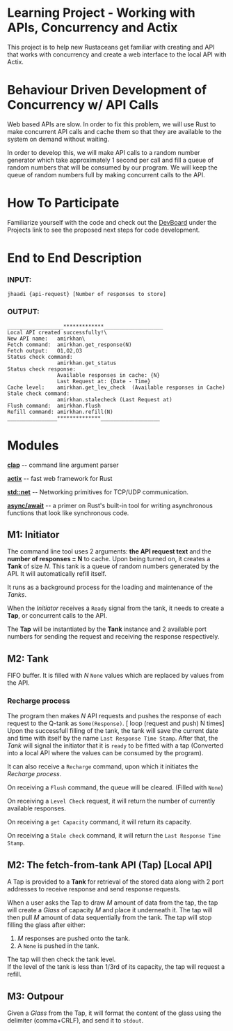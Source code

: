 # Learning Project - Working with APIs, Concurrency and Actix
This project is to help new Rustaceans get familiar with creating and API that works with concurrency and create a web interface to the local API
with Actix.

<!-- More info required on how local APIs are made and how they work -->
# Behaviour Driven Development of Concurrency w/ API Calls

Web based APIs are slow. In order to fix this problem, we will use
Rust to make concurrent API calls and cache them so that they are
available to the system on demand without waiting.

In order to develop this, we will make API calls to a random number
generator which take approximately 1 second per call and fill a queue
of random numbers that will be consumed by our program. We will keep
the queue of random numbers full by making concurrent calls to the API.

# How To Participate
Familiarize yourself with the code and check out the [DevBoard](https://github.com/PrisionMike/API-Response-Buffer/projects/1) under the Projects link to 
see the proposed next steps for code development.

# End to End Description

### INPUT:  
    jhaadi {api-request} [Number of responses to store]  

### OUTPUT:  
    __________________*************___________________  
    Local API created successfully!\
    New API name:   amirkhan\
    Fetch command:  amirkhan.get_response(N)  
    Fetch output:   O1,O2,O3
    Status check command:
                    amirkhan.get_status
    Status check response:
                    Available responses in cache: {N}
                    Last Request at: {Date - Time}
    Cache level:    amirkhan.get_lev_check  (Available responses in Cache)
    Stale check command:
                    amirkhan.stalecheck (Last Request at)
    Flush command:  amirkhan.flush
    Refill command: amirkhan.refill(N)
    ________________**************___________________


# Modules
**[clap](https://docs.rs/clap/latest/clap/)** -- command line argument parser

**[actix](https://actix.rs/)** -- fast web framework for Rust

**[std::net](https://doc.rust-lang.org/std/net/index.html)** -- Networking primitives for TCP/UDP communication.

**[async/await](https://rust-lang.github.io/async-book/01_getting_started/04_async_await_primer.html)** -- a primer on Rust's built-in tool for writing asynchronous functions that look like synchronous code.


## M1: Initiator

The command line tool uses 2 arguments: **the API request text** and the
**number of responses = N** to cache.
Upon being turned on, it creates a **Tank** of size *N*. This tank is a queue of random numbers generated by the API. It will automatically refill itself.

It runs as a background process for the loading and maintenance of the *Tanks*.

When the *Initiator* receives a `Ready` signal from the tank, it needs to create a **Tap**, or concurrent calls to the API.

The **Tap** will be instantiated by the **Tank** instance and 2 available port numbers
for sending the request and receiving the response respectively.

## M2: Tank

FIFO buffer. It is filled with *N* `None` values which are replaced by values from the API.

### Recharge process
The program then makes *N* API requests and pushes the response of each request
to the Q-tank as `Some(Response)`. [ loop (request and push) N times]
Upon the successfull filling of the tank, the tank will save the current date and time with itself by the name
`Last Response Time Stamp`. After that, the *Tank* will signal the initiator that it is `ready` to be
fitted with a tap (Converted into a local API where the values can be consumed by the program).

It can also receive a `Recharge` command, upon which it initiates the *Recharge process*.  

On receiving a `Flush` command, the queue will be cleared. (Filled with `None`)  

On receiving a `Level Check` request, it will return the number of currently available responses.  

On receiving a `get Capacity` command, it will return its capacity.  

On receiving a `Stale check` command, it will return the `Last Response Time Stamp`.  

## M2: The fetch-from-tank API (Tap) [Local API]

A Tap is provided to a **Tank** for retrieval of the stored data along with 2 port addresses
to receive response and send response requests.

When a user asks the Tap to draw *M* amount of data from the tap, the tap
will create a *Glass* of capacity *M* and place it underneath it.
The tap will then pull *M* amount of data sequentially from the tank.
The tap will stop filling the glass after either:  

1) *M* responses are pushed onto the tank.  
2) A `None` is pushed in the tank.  

The tap will then check the tank level.  
If the level of the tank is less than 1/3rd of its capacity, the
tap will request a refill.

## M3: Outpour

Given a *Glass* from the Tap, it will format the content of the glass
using the delimiter (comma+CRLF), and send it to `stdout`.

